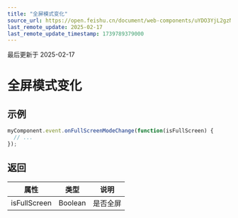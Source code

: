 ```yaml
---
title: "全屏模式变化"
source_url: https://open.feishu.cn/document/web-components/uYDO3YjL2gzN24iN3cjN/old-docs-component/old-event-listener/old-fullscreen-mode-change
last_remote_update: 2025-02-17
last_remote_update_timestamp: 1739789379000
---
```

最后更新于 2025-02-17

# 全屏模式变化
## 示例
```js
myComponent.event.onFullScreenModeChange(function(isFullScreen) {
  // ...
});
```

## 返回
|属性|	类型|	说明|
| ---|----- | ------- | 
|isFullScreen|	Boolean |是否全屏|
